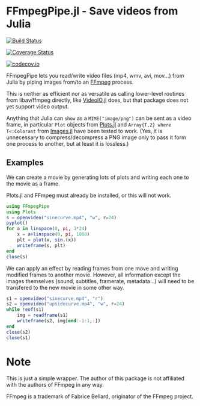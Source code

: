 # FFmpegPipe.jl - Save videos from Julia

[![Build Status](https://travis-ci.org/yakir12/FFmpegPipe.jl.svg?branch=master)](https://travis-ci.org/yakir12/FFmpegPipe.jl)

[![Coverage Status](https://coveralls.io/repos/yakir12/FFmpegPipe.jl/badge.svg?branch=master&service=github)](https://coveralls.io/github/yakir12/FFmpegPipe.jl?branch=master)

[![codecov.io](http://codecov.io/github/yakir12/FFmpegPipe.jl/coverage.svg?branch=master)](http://codecov.io/github/yakir12/FFmpegPipe.jl?branch=master)

FFmpegPipe lets you read/write video files (mp4, wmv, avi, mov...) from Julia by piping images from/to an [FFmpeg](https://ffmpeg.org/) process.

This is neither as efficient nor as versatile as calling lower-level routines from libav/ffmpeg directly, like [VideoIO.jl](https://github.com/kmsquire/VideoIO.jl) does, but that package does not yet support video output.

Anything that Julia can `show` as a `MIME("image/png")` can be sent as a video frame,
in particular `Plot` objects from [Plots.jl](https://github.com/JuliaPlots/Plots.jl)
and `Array{T,2} where T<:Colorant` from [Images.jl](https://github.com/JuliaImages/Images.jl)
have been tested to work.
(Yes, it is unnecessary to compress/decompress a PNG image only to pass it form
one process to another, but at least it is lossless.)

## Examples

We can create a movie by generating lots of plots and writing each one to
the movie as a frame.

Plots.jl and FFmpeg must already be installed, or this will not work.

```julia
using FFmpegPipe
using Plots
s = openvideo("sinecurve.mp4", "w", r=24)
pyplot()
for a in linspace(0, pi, 3*24)
    x = a+linspace(0, pi, 1000)
    plt = plot(x, sin.(x))
    writeframe(s, plt)
end
close(s)
```

We can apply an effect by reading frames from one move and writing modified
frames to another movie. However, all information except the images themselves
(sound, subtitles, framerate, metadata...)
will need to be transfered to the new movie in some other way.

```julia
s1 = openvideo("sinecurve.mp4", "r")
s2 = openvideo("upsidecurve.mp4", "w", r=24)
while !eof(s1)
    img = readframe(s1)
    writeframe(s2, img[end:-1:1,:])
end
close(s2)
close(s1)
```

# Note

This is just a simple wrapper.
The author of this package is not affiliated with the authors of FFmpeg in any way.

FFmpeg is a trademark of Fabrice Bellard, originator of the FFmpeg project.
